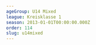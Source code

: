 ```yaml
---
ageGroup: U14 Mixed
league: Kreisklasse 1
season: 2013-01-01T00:00:00.000Z
order: 114
slug: u14mixed
---
```


